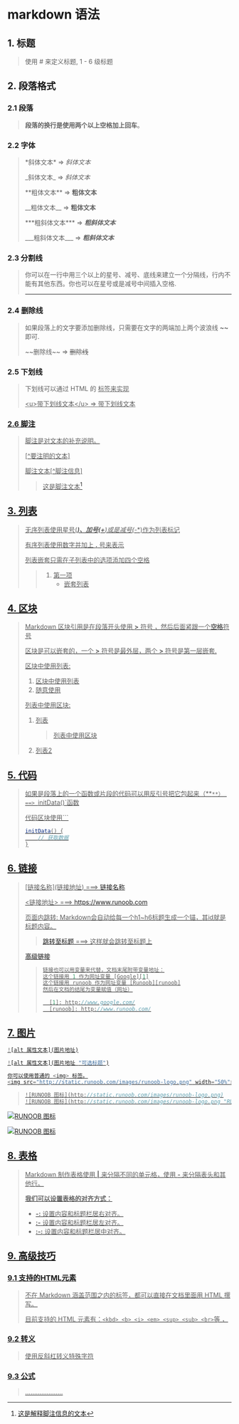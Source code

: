 # markdown 语法

## 1. 标题

> 使用 # 来定义标题, 1 - 6 级标题

## 2. 段落格式

### 2.1  段落

> **段落的换行是使用两个以上空格加上回车**。

### 2.2 字体

> \*斜体文本\*    => *斜体文本*
>
> \_斜体文本\_ => _斜体文本_
>
> \*\*粗体文本\*\* =>  **粗体文本**
>
> \_\_粗体文本\_\_  => __粗体文本__
>
> \*\*\*粗斜体文本\*\*\* => ***粗斜体文本***
>
> \_\_\_粗斜体文本\_\_\_ => ___粗斜体文本___

### 2.3 分割线

> 你可以在一行中用三个以上的星号、减号、底线来建立一个分隔线，行内不能有其他东西。你也可以在星号或是减号中间插入空格.
>
> *********************************************************************

### 2.4 删除线

> 如果段落上的文字要添加删除线，只需要在文字的两端加上两个波浪线 **~~** 即可.
>
> \~\~删除线\~\~ => ~~删除线~~

### 2.5 下划线

> 下划线可以通过 HTML 的 **<u>** 标签来实现
>
> \<u\>带下划线文本\</u\> => <u>带下划线文本</u>

### 2.6 脚注

> 脚注是对文本的补充说明。
>
> \[^要注明的文本\]
>
> 脚注文本\[^脚注信息\]
>
> > 这是脚注文本[^脚注信息]
> >
> > [^脚注信息]: 这是解释脚注信息的文本

## 3. 列表

> 无序列表使用星号(*****)、加号(**+**)或是减号(**-**)作为列表标记
>
> 有序列表使用数字并加上 **.** 号来表示
>
> 列表嵌套只需在子列表中的选项添加四个空格
>
> > 1. 第一项
> >    * 嵌套列表

## 4. 区块

> Markdown 区块引用是在段落开头使用 **>** 符号 ，然后后面紧跟一个**空格**符号
>
> 区块是可以嵌套的，一个 **>** 符号是最外层，两个 **>** 符号是第一层嵌套.
>
> 区块中使用列表:
>
> 1. 区块中使用列表
> 2. 随意使用
>
> 列表中使用区块:
>
> 1. 列表
>
>    > 列表中使用区块
>
> 2. 列表2

## 5. 代码

> 如果是段落上的一个函数或片段的代码可以用反引号把它包起来（**`**） ==> `initData()`函数
>
> 代码区块使用```
>
> ``` javascript
> initData() {
>     // 获取数据
> }
> ```

## 6. 链接

> \[链接名称\](链接地址)   ===> [链接名称](www.baidu.com)
>
> <链接地址> ===> <https://www.runoob.com>
>
> 页面内跳转: Markdown会自动给每一个h1~h6标题生成一个锚，其id就是标题内容。
>
> > [跳转至标题](标题) ===> 这样就会跳转至标题上
>
> **高级链接**
>
> > ```javascript
> > 链接也可以用变量来代替，文档末尾附带变量地址：
> > 这个链接用 1 作为网址变量 [Google][1]
> > 这个链接用 runoob 作为网址变量 [Runoob][runoob]
> > 然后在文档的结尾为变量赋值（网址）
> > 
> >   [1]: http://www.google.com/
> >   [runoob]: http://www.runoob.com/
> > ```

## 7. 图片

```javascript
![alt 属性文本](图片地址)

![alt 属性文本](图片地址 "可选标题")

你可以使用普通的 <img> 标签。
<img src="http://static.runoob.com/images/runoob-logo.png" width="50%">
```

> ```javascript
> ![RUNOOB 图标](http://static.runoob.com/images/runoob-logo.png)
> ![RUNOOB 图标](http://static.runoob.com/images/runoob-logo.png "RUNOOB")
> ```

![RUNOOB 图标](http://static.runoob.com/images/runoob-logo.png)

![RUNOOB 图标](http://static.runoob.com/images/runoob-logo.png "RUNOOB")

## 8. 表格

> Markdown 制作表格使用 **|** 来分隔不同的单元格，使用 **-** 来分隔表头和其他行。
>
> **我们可以设置表格的对齐方式：**
>
> - **-:** 设置内容和标题栏居右对齐。
> - **:-** 设置内容和标题栏居左对齐。
> - **:-:** 设置内容和标题栏居中对齐。



## 9. 高级技巧

### 9.1 支持的HTML元素

> 不在 Markdown 涵盖范围之内的标签，都可以直接在文档里面用 HTML 撰写。
>
> 目前支持的 HTML 元素有：`<kbd> <b> <i> <em> <sup> <sub> <br>`等 ，

### 9.2 转义

> 使用反斜杠转义特殊字符

### 9.3 公式

> .....................











